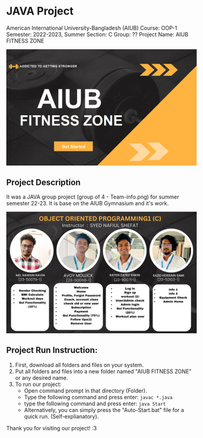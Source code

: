 # JAVA Project 
American International University-Bangladesh (AIUB)
Course: OOP-1
Semester: 2022-2023, Summer
Section: C
Group: ??
Project Name: AIUB FITNESS ZONE

![Alt Text](intro.png)

## Project Description ##

It was a JAVA group project (group of 4 - Team-info.png) for summer semester 22-23.
It is base on the AIUB Gymnasium and it's work.

![Alt Text](Team-info.png)

## Project Run Instruction: ##
1. First, download all folders and files on your system.
2. Put all folders and files into a new folder named "AIUB FITNESS ZONE" or any desired name.
3. To run our project:
   - Open command prompt in that directory (Folder).
   - Type the following command and press enter: `javac *.java`
   - type the following command and press enter: `java Start`
   - Alternatively, you can simply press the "Auto-Start.bat" file for a quick run. (Self-explianatory).

Thank you for visiting our project! :3
